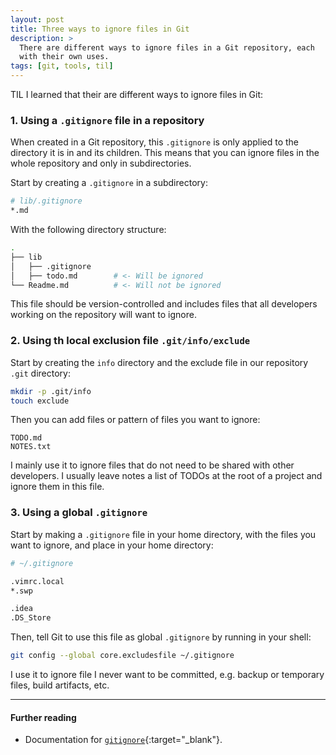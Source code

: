 ```yaml
---
layout: post
title: Three ways to ignore files in Git
description: >
  There are different ways to ignore files in a Git repository, each
  with their own uses.
tags: [git, tools, til]
---
```


TIL I learned that their are different ways to ignore files in Git:

### 1. Using a `.gitignore` file in a repository
When created in a Git repository, this `.gitignore` is only applied to the
directory it is in and its children. This means that you can ignore files in the
whole repository and only in subdirectories.

Start by creating a `.gitignore` in a subdirectory:

```sh
# lib/.gitignore
*.md
```

With the following directory structure:

```sh
.
├── lib
│   ├── .gitignore
│   ├── todo.md        # <- Will be ignored
└── Readme.md          # <- Will not be ignored
```

This file should be version-controlled and includes files that all developers working on the repository will want to ignore.

### 2. Using th local exclusion file `.git/info/exclude`

Start by creating the `info` directory and the exclude file in our repository
`.git` directory:
```sh
mkdir -p .git/info
touch exclude
```

Then you can add files or pattern of files you want to ignore:
```
TODO.md
NOTES.txt
```

I mainly use it to ignore files that do not need to be shared with other developers.
I usually leave notes a list of TODOs at the root of a project and ignore them in this file.

### 3. Using a global `.gitignore`

Start by making a `.gitignore` file in your home directory,
with the files you want to ignore, and place in your home directory:

```sh
# ~/.gitignore

.vimrc.local
*.swp

.idea
.DS_Store
```

Then, tell Git to use this file as global `.gitignore` by running in your shell:

```sh
git config --global core.excludesfile ~/.gitignore
```

I use it to ignore file I never want to be committed, e.g. backup or temporary
files, build  artifacts, etc.


-----

#### Further reading
- Documentation for [`gitignore`](https://git-scm.com/docs/gitignore){:target="_blank"}.

